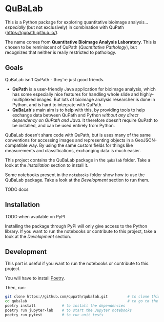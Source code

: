 # QuBaLab

This is a Python package for exploring quantitative bioimage analysis... *especially* (but not exclusively) in 
combination with QuPath (https://qupath.github.io/).

The name comes from **Quantitative Bioimage Analysis Laboratory**.
This is chosen to be reminiscent of QuPath (*Quantitative Pathology*), but recognizes that neither is really restricted
to pathology.

## Goals

QuBaLab isn't QuPath - they're just good friends.

* **QuPath** is a user-friendly Java application for bioimage analysis, which has some especially nice features for
handling whole slide and highly-multiplexed images. But lots of bioimage analysis researcher is done in Python,
and is hard to integrate with QuPath.
* **QuBaLab**'s main aim is to help with this, by providing tools to help exchange data between QuPath and Python
*without any direct dependency on QuPath and Java*. It therefore doesn't require QuPath to be installed, and
can be used entirely from Python.

QuBaLab doesn't share code with QuPath, but is uses many of the same conventions for accessing images and
representing objects in a GeoJSON-compatible way.
By using the same custom fields for things like measurements and classifications, exchanging data is much easier.

This project contains the QuBaLab package in the `qubalab` folder. Take a look at the *Installation* section to install it.

Some notebooks present in the `notebooks` folder show how to use the QuBaLab package. Take a look at the *Development* section
to run them. 

TODO docs

## Installation

TODO when available on PyPI

Installing the package through PyPI will only give access to the Python library. If you want to run the notebooks or
contribute to this project, take a look at the *Development* section.

## Development

This part is useful if you want to run the notebooks or contribute to this project.

You will have to install [Poetry](https://python-poetry.org/docs/#installation).

Then, run:

```bash
git clone https://github.com/qupath/qubalab.git         # to clone this repository
cd qubalab                                              # to go to the project directory
poetry install            # to install the dependencies
poetry run jupyter-lab    # to start the Jupyter notebooks
poetry run pytest         # to run unit tests
```
